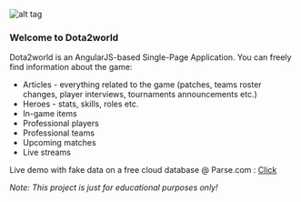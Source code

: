 ![alt tag](http://assets.vg247.com/current//2014/08/dota-2-official.jpg)

### Welcome to Dota2world

Dota2world is an AngularJS-based Single-Page Application. You can freely find information about the game:
* Articles - everything related to the game (patches, teams roster changes, player interviews, tournaments announcements etc.)
* Heroes - stats, skills, roles etc.
* In-game items
* Professional players
* Professional teams
* Upcoming matches
* Live streams

Live demo with fake data on a free cloud database @ Parse.com : [Click](https://rawgit.com/viktorrr/Dota2World/master/index.html#/)

_Note: This project is just for educational purposes only!_